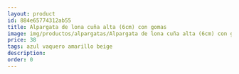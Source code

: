 ```yaml
---
layout: product
id: 884e65774312ab55
title: Alpargata de lona cuña alta (6cm) con gomas 
image: img/productos/alpargatas/Alpargata de lona cuña alta (6cm) con gomas =38 =azul vaquero amarillo beige.webp
price: 38 
tags: azul vaquero amarillo beige
description: 
order: 0
---
```

